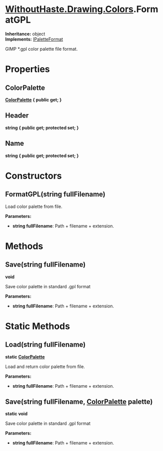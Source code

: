 # [WithoutHaste.Drawing.Colors](TableOfContents.WithoutHaste.Drawing.Colors.md).FormatGPL

**Inheritance:** object  
**Implements:** [IPaletteFormat](WithoutHaste.Drawing.Colors.IPaletteFormat.md)  

GIMP *.gpl color palette file format.  

# Properties

## ColorPalette

**[ColorPalette](WithoutHaste.Drawing.Colors.ColorPalette.md) { public get; }**  

## Header

**string { public get; protected set; }**  

## Name

**string { public get; protected set; }**  

# Constructors

## FormatGPL(string fullFilename)

Load color palette from file.  

**Parameters:**  
* **string fullFilename**: Path + filename + extension.  

# Methods

## Save(string fullFilename)

**void**  

Save color palette in standard .gpl format  

**Parameters:**  
* **string fullFilename**: Path + filename + extension.  

# Static Methods

## Load(string fullFilename)

**static [ColorPalette](WithoutHaste.Drawing.Colors.ColorPalette.md)**  

Load and return color palette from file.  

**Parameters:**  
* **string fullFilename**: Path + filename + extension.  

## Save(string fullFilename, [ColorPalette](WithoutHaste.Drawing.Colors.ColorPalette.md) palette)

**static void**  

Save color palette in standard .gpl format  

**Parameters:**  
* **string fullFilename**: Path + filename + extension.  

